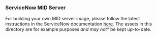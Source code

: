 ### ServiceNow MID Server

For building your own MID server image, please follow the latest instructions in the ServiceNow documentation [here](https://docs.servicenow.com/bundle/washingtondc-servicenow-platform/page/product/mid-server/task/mid-build-docker-linux.html). The assets in this directory are for example purposes *and may not** be kept up-to-date.
